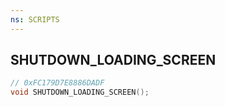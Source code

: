 ```yaml
---
ns: SCRIPTS
---
```

## SHUTDOWN_LOADING_SCREEN

```c
// 0xFC179D7E8886DADF
void SHUTDOWN_LOADING_SCREEN();
```

